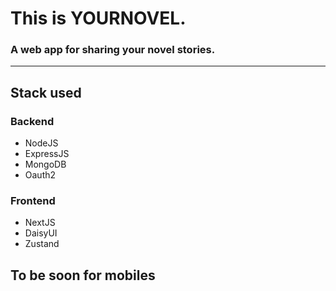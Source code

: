 # This is YOURNOVEL. 
### A web app for sharing your novel stories.
<hr />

## Stack used

### Backend
- NodeJS
- ExpressJS
- MongoDB
- Oauth2

### Frontend
- NextJS
- DaisyUI
- Zustand

## To be soon for mobiles
